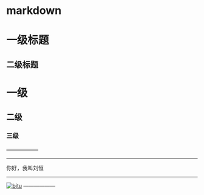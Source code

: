 # markdown
一级标题
====
二级标题
----
# 一级
## 二级
### 三级
——————
****
你好，我叫刘恒
****
[![bjtu](https://bjtu.edu.cn/images/content/2019-04/20190402105918265869.jpg)](https://github.com/13660139155/SVGTest/raw/master/app/src/main/res/drawable/girl.png)
——————
